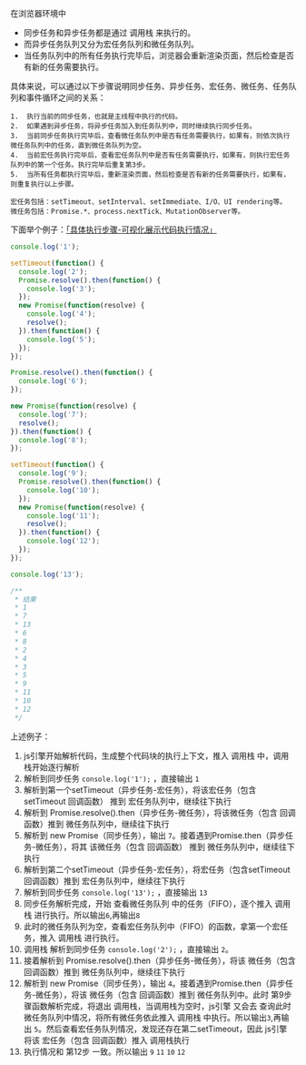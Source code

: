 在浏览器环境中

- 同步任务和异步任务都是通过 调用栈 来执行的。
- 而异步任务队列又分为宏任务队列和微任务队列。
- 当任务队列中的所有任务执行完毕后，浏览器会重新渲染页面，然后检查是否有新的任务需要执行。

具体来说，可以通过以下步骤说明同步任务、异步任务、宏任务、微任务、任务队列和事件循环之间的关系：
```
1.	执行当前的同步任务，也就是主线程中执行的代码。
2.	如果遇到异步任务，将异步任务加入到任务队列中，同时继续执行同步任务。
3.	当前同步任务执行完毕后，查看微任务队列中是否有任务需要执行，如果有，则依次执行微任务队列中的任务，直到微任务队列为空。
4.	当前宏任务执行完毕后，查看宏任务队列中是否有任务需要执行，如果有，则执行宏任务队列中的第一个任务。执行完毕后重复第3步。
5.	当所有任务都执行完毕后，重新渲染页面，然后检查是否有新的任务需要执行，如果有，则重复执行以上步骤。
```
```
宏任务包括：setTimeout、setInterval、setImmediate、I/O、UI rendering等。
微任务包括：Promise.*、process.nextTick、MutationObserver等。
```
下面举个例子：[「具体执行步骤-可视化展示代码执行情况」](https://www.jsv9000.app/)

```js
console.log('1');

setTimeout(function() {
  console.log('2');
  Promise.resolve().then(function() {
    console.log('3');
  });
  new Promise(function(resolve) {
    console.log('4');
    resolve();
  }).then(function() {
    console.log('5');
  });
});

Promise.resolve().then(function() {
  console.log('6');
});

new Promise(function(resolve) {
  console.log('7');
  resolve();
}).then(function() {
  console.log('8');
});

setTimeout(function() {
  console.log('9');
  Promise.resolve().then(function() {
    console.log('10');
  });
  new Promise(function(resolve) {
    console.log('11');
    resolve();
  }).then(function() {
    console.log('12');
  });
});

console.log('13');

/**
 * 结果
 * 1
 * 7
 * 13
 * 6
 * 8
 * 2
 * 4
 * 3
 * 5
 * 9
 * 11
 * 10
 * 12
 */
```

上述例子：

1. js引擎开始解析代码，生成整个代码块的执行上下文，推入 调用栈 中，调用栈开始逐行解析
2. 解析到同步任务 `console.log('1');` ，直接输出 `1`
3. 解析到第一个setTimeout（异步任务-宏任务），将该宏任务（包含setTimeout 回调函数） 推到 宏任务队列中，继续往下执行
4. 解析到 Promise.resolve().then（异步任务-微任务），将该微任务（包含 回调函数）推到 微任务队列中，继续往下执行
5. 解析到 new Promise（同步任务），输出 `7`。接着遇到Promise.then（异步任务-微任务），将其 该微任务（包含 回调函数） 推到 微任务队列中，继续往下执行
6. 解析到第二个setTimeout（异步任务-宏任务），将宏任务（包含setTimeout 回调函数）推到 宏任务队列中，继续往下执行
7. 解析到同步任务 `console.log('13');` ，直接输出 `13`
8. 同步任务解析完成，开始 查看微任务队列 中的任务（FIFO），逐个推入 调用栈 进行执行。所以输出`6`,再输出`8`
9. 此时的微任务队列为空，查看宏任务队列中（FIFO）的函数，拿第一个宏任务，推入 调用栈 进行执行。
10. 调用栈 解析到同步任务 `console.log('2');` ，直接输出 `2`。
11. 接着解析到 Promise.resolve().then（异步任务-微任务），将该 微任务（包含 回调函数）推到 微任务队列中，继续往下执行
12. 解析到 new Promise（同步任务），输出 `4`。接着遇到Promise.then（异步任务-微任务），将该 微任务（包含 回调函数）推到 微任务队列中。此时 第9步 骤函数解析完成，将退出 调用栈，当调用栈为空时，js引擎 又会去 查询此时微任务队列中情况，将所有微任务依此推入 调用栈 中执行。所以输出`3`,再输出 `5`。然后查看宏任务队列情况，发现还存在第二setTimeout，因此 js引擎 将该 宏任务（包含 回调函数）推入 调用栈执行
13. 执行情况和 第12步 一致。所以输出 `9` `11` `10` `12`


